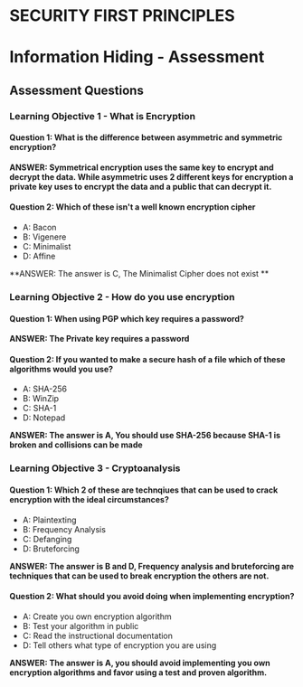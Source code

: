 # SECURITY FIRST PRINCIPLES
# Information Hiding - Assessment

## Assessment Questions

### Learning Objective 1 - What is Encryption

#### Question 1: What is the difference between asymmetric and symmetric encryption?

**ANSWER: Symmetrical encryption uses the same key to encrypt and decrypt the data. While asymmetric uses 2 different keys for encryption a private key uses to encrypt the data and a public that can decrypt it.**

#### Question 2: Which of these isn't a well known encryption cipher
*  A: Bacon
*  B: Vigenere
*  C: Minimalist
*  D: Affine

**ANSWER: The answer is C, The Minimalist Cipher does not exist **

### Learning Objective 2 - How do you use encryption

#### Question 1: When using PGP which key requires a password?

**ANSWER: The Private key requires a password**

#### Question 2: If you wanted to make a secure hash of a file which of these algorithms would you use?
*  A: SHA-256
*  B: WinZip
*  C: SHA-1
*  D: Notepad

**ANSWER: The answer is A, You should use SHA-256 because SHA-1 is broken and collisions can be made**

### Learning Objective 3 - Cryptoanalysis

#### Question 1: Which 2 of these are technqiues that can be used to crack encryption with the ideal circumstances?
*  A: Plaintexting
*  B: Frequency Analysis
*  C: Defanging
*  D: Bruteforcing

**ANSWER: The answer is B and D, Frequency analysis and bruteforcing are techniques that can be used to break encryption the others are not.**

#### Question 2: What should you avoid doing when implementing encryption?
*  A: Create you own encryption algorithm
*  B: Test your algorithm in public
*  C: Read the instructional documentation
*  D: Tell others what type of encryption you are using

**ANSWER: The answer is A, you should avoid implementing you own encryption algorithms and favor using a test and proven algorithm.**
